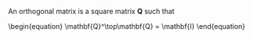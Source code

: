 An orthogonal matrix is a square matrix $\mathbf{Q}$ such that

\begin{equation}
\mathbf{Q}^\top\mathbf{Q} = \mathbf{I}
\end{equation}